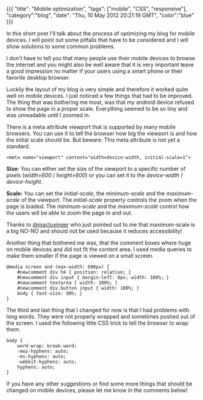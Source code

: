 {{{
  "title": "Mobile optimization",
  "tags": ["mobile", "CSS", "responsive"],
  "category":"blog",
  "date": "Thu, 10 May 2012 20:21:19 GMT",
  "color":"blue"
}}}

In this short post I'll talk about the process of optimizing my blog for mobile devices. I will point out some pitfalls that have to be considered and I will show solutions to some common problems.
<!--more-->
I don't have to tell you that many people use their mobile devices to browse the internet and you might also be well aware that it is very important leave a good impression no matter if your users using a smart phone or their favorite desktop browser.

Luckily the layout of my blog is very simple and therefore it worked quite well on mobile devices. I just noticed a few things that had to be improved. The thing that was bothering me most, was that my android device refused to show the page in a proper scale. Everything seemed to be so tiny and was unreadable until I zoomed in. 

There is a meta attribute viewport that is supported by many mobile browsers. You can use it to tell the browser how big the viewport is and how the initial scale should be. But beware: This meta attribute is not yet a standard.

    <meta name="viewport" content="width=device-width, initial-scale=1">

**Size:**
You can either set the size of the viewport to a specific number of pixels (_width=600_ / _height=600_) or you can set it to the _device-width_ / _device-height_.

**Scale:**
You can set the _initial-scale_, the _minimum-scale_ and the _maximum-scale_ of the viewport. The _initial-scale_ property controls the zoom when the page is loaded. The _minimum-scale_ and the _maximum-scale_ control how the users will be able to zoom the page in and out.

Thanks to [@mactuxinger](http://twitter.com/#!/mactuxinger) who just pointed out to me that maximum-scale is a big NO-NO and should not be used because it reduces accessibility!

Another thing that bothered me was, that the comment boxes where huge on mobile devices and did not fit the content area. I used media queries to make them smaller if the page is viewed on a small screen.

    @media screen and (max-width: 600px) {
        #newcomment div h4 { position: relative; }
        #newcomment div input { margin-left: 0px; width: 100%; }
        #newcomment textarea { width: 100%; }
        #newcomment div.button input { width: 100%; }
        body { font-size: 90%; }
    }

The third and last thing that I changed for now is that I had problems with long words. They were not properly wrapped and sometimes pushed out of the screen. I used the following little CSS trick to tell the browser to wrap them.

    body {
        word-wrap: break-word;
        -moz-hyphens: auto;
        -ms-hyphens: auto;
        -webkit-hyphens: auto;
        hyphens: auto;
    }

If you have any other suggestions or find some more things that should be changed on mobile devices, please let me know in the comments below!
